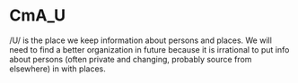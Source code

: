 # CmA_U
/U/ is the place we keep information about persons and places.  We will need to find a better organization in future because it is irrational to put info about persons (often private and changing, probably source from elsewhere) in with places. 

